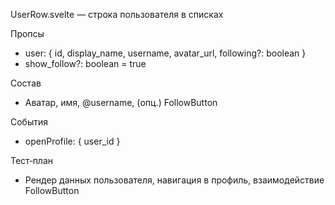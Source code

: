 UserRow.svelte — строка пользователя в списках

Пропсы
- user: { id, display_name, username, avatar_url, following?: boolean }
- show_follow?: boolean = true

Состав
- Аватар, имя, @username, (опц.) FollowButton

События
- openProfile: { user_id }

Тест‑план
- Рендер данных пользователя, навигация в профиль, взаимодействие FollowButton

